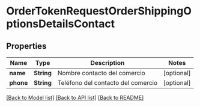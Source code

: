 # OrderTokenRequestOrderShippingOptionsDetailsContact

## Properties
Name | Type | Description | Notes
------------ | ------------- | ------------- | -------------
**name** | **String** | Nombre contacto del comercio | [optional] 
**phone** | **String** | Teléfono del contacto del comercio | [optional] 

[[Back to Model list]](../README.md#documentation-for-models) [[Back to API list]](../README.md#documentation-for-api-endpoints) [[Back to README]](../README.md)


